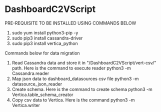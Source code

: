 # DashboardC2VScript

PRE-REQUISITE TO BE INSTALLED USING COMMANDS BELOW

1. sudo yum install python3-pip -y
2. sudo pip3 install cassandra-driver
3. sudo pip3 install vertica_python

Commands below for data migration
 
1. Read Cassandra data and store it in "/DashboardC2VScript/vert-csv/" path. Here is the command to execute reader
python3 -m Cassandra.reader
2. Map json data to dashboard_datasources csv file
python3 -m datasource_json_reader 
2. Create schema. Here is the command to create schema
python3 -m Vertica.table_schema_creator
3. Copy csv data to Vertica. Here is the command
python3 -m Vertica.writer
